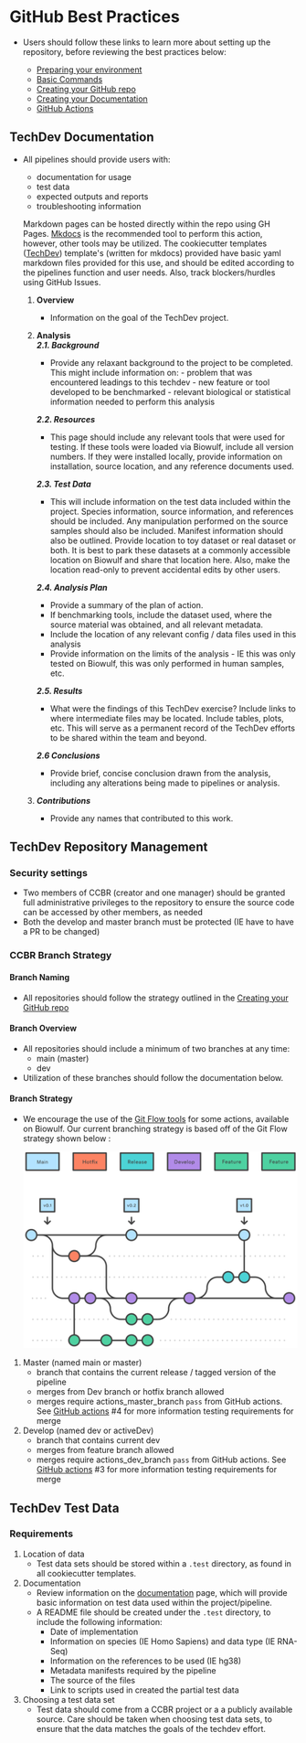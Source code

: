 # GitHub Best Practices
- Users should follow these links to learn more about setting up the repository, before reviewing the best practices below:

    - [Preparing your environment](https://ccbr.github.io/HowTos/GitHub/howto_setup/)
    - [Basic Commands](https://ccbr.github.io/HowTos/GitHub/howto_functions/)
    - [Creating your GitHub repo](https://ccbr.github.io/HowTos/GitHub/basic_repo/)
    - [Creating your Documentation](https://ccbr.github.io/HowTos/GitHub/setup_docs)
    - [GitHub Actions](https://ccbr.github.io/HowTos/GitHub/basic_actions/)

## TechDev Documentation

- All pipelines should provide users with:
    -  documentation for usage
    -  test data 
    -  expected outputs and reports  
    -  troubleshooting information 
   
    Markdown pages can be hosted directly within the repo using GH Pages. [Mkdocs](https://www.mkdocs.org/) is the recommended tool to perform this action, however, other tools may be utilized. The cookiecutter templates ([TechDev](https://github.com/CCBR/CCBR_CCBRTechDevCookieCutter)) template's (written for mkdocs) provided have basic yaml markdown files provided for this use, and should be edited according to the pipelines function and user needs. Also, track blockers/hurdles using GitHub Issues.

    1. **Overview**
        - Information on the goal of the TechDev project.
    2. **Analysis**            
        ***2.1. Background***
        - Provide any relaxant background to the project to be completed. This might include information on: - problem that was encountered leadings to this techdev - new feature or tool developed to be benchmarked - relevant biological or statistical information needed to perform this analysis
        
        ***2.2. Resources***
        - This page should include any relevant tools that were used for testing. If these tools were loaded via Biowulf, include all version numbers. If they were installed locally, provide information on installation, source location, and any reference documents used. 
            
        ***2.3. Test Data***
        - This will include information on the test data included within the project. Species information, source information, and references should be included. Any manipulation performed on the source samples should also be included. Manifest information should also be outlined. Provide location to toy dataset or real dataset or both. It is best to park these datasets at a commonly accessible location on Biowulf and share that location here. Also, make the location read-only to prevent accidental edits by other users.
            
        ***2.4. Analysis Plan***
        - Provide a summary of the plan of action.
        - If benchmarking tools, include the dataset used, where the source material was obtained, and all relevant metadata.
        - Include the location of any relevant config / data files used in this analysis
        - Provide information on the limits of the analysis - IE this was only tested on Biowulf, this was only performed in human samples, etc.

        ***2.5. Results***
        - What were the findings of this TechDev exercise? Include links to where intermediate files may be located.  Include tables, plots, etc. This will serve as a permanent record of the TechDev efforts to be shared within the team and beyond.
            
        ***2.6 Conclusions***
        - Provide brief, concise conclusion drawn from the analysis, including any alterations being made to pipelines or analysis.

    3. ***Contributions***
        - Provide any names that contributed to this work.

## TechDev Repository Management

### Security settings

- Two members of CCBR (creator and one manager) should be granted full administrative privileges to the repository to ensure the source code can be accessed by other members, as needed
- Both the develop and master branch must be protected (IE have to have a PR to be changed) 

### CCBR Branch Strategy

#### Branch Naming
- All repositories should follow the strategy outlined in the [Creating your GitHub repo](https://ccbr.github.io/HowTos/GitHub/basic_repo/)

#### Branch Overview

- All repositories should include a minimum of two branches at any time: 
    - main (master) 
    - dev
- Utilization of these branches should follow the documentation below.

#### Branch Strategy
- We encourage the use of the [Git Flow tools](https://www.atlassian.com/git/tutorials/comparing-workflows/gitflow-workflow) for some actions, available on Biowulf. Our current branching strategy is based off of the Git Flow strategy shown below :

    ![Image title](https://github.com/CCBR/HowTos/blob/main/img/gitflow_workflow.svg?raw=true)

1.  Master (named main or master)
    - branch that contains the current release / tagged version of the pipeline
    - merges from Dev branch or hotfix branch allowed
    - merges require actions_master_branch `pass` from GitHub actions. See [GitHub actions](https://ccbr.github.io/HowTos/GitHub/basic_actions/) #4 for more information testing requirements for merge
2. Develop (named dev or activeDev)
    - branch that contains current dev
    - merges from feature branch allowed
    - merges require actions_dev_branch `pass` from GitHub actions. See [GitHub actions](https://ccbr.github.io/HowTos/GitHub/basic_actions/) #3 for more information testing requirements for merge

## TechDev Test Data

### Requirements

1. Location of data
    - Test data sets should be stored within a `.test` directory, as found in all cookiecutter templates. 
2. Documentation
    - Review information on the [documentation](https://ccbr.github.io/HowTos/GitHub/basic_docs/) page, which will provide basic information on test data used within the project/pipeline.
    - A README file should be created under the `.test` directory, to include the following information:
        - Date of implementation
        - Information on species (IE Homo Sapiens) and data type (IE RNA-Seq)
        - Information on the references to be used (IE hg38)
        - Metadata manifests required by the pipeline
        - The source of the files
        - Link to scripts used in created the partial test data
3. Choosing a test data set
    - Test data should come from a CCBR project or a a publicly available source. Care should be taken when choosing test data sets, to ensure that the data matches the goals of the techdev effort.